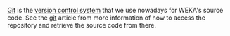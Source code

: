 [Git](https://en.wikipedia.org/wiki/Git) is the [version control system](http://en.wikipedia.org/wiki/revision_control) that we use nowadays for WEKA's source code. See the [git](../git.md) article from more information of how to access the repository and retrieve the source code from there.
